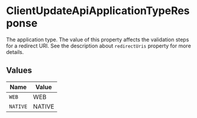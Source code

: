 # ClientUpdateApiApplicationTypeResponse

The application type. The value of this property affects the validation steps for a redirect URI.
See the description about `redirectUris` property for more details.



## Values

| Name     | Value    |
| -------- | -------- |
| `WEB`    | WEB      |
| `NATIVE` | NATIVE   |